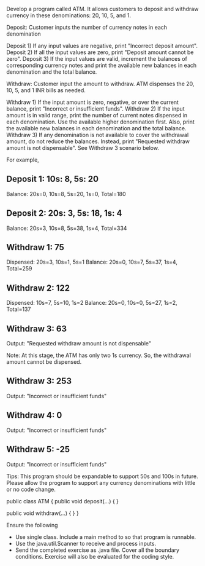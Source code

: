 Develop a program called ATM. It allows customers to deposit and withdraw currency in these denominations: 20, 10, 5, and 1.

Deposit: Customer inputs the number of currency notes in each denomination

Deposit 1) If any input values are negative, print "Incorrect deposit amount".
Deposit 2) If all the input values are zero, print "Deposit amount cannot be zero".
Deposit 3) If the input values are valid, increment the balances of corresponding currency notes and print the available new balances in each denomination and the total balance.

Withdraw: Customer input the amount to withdraw. ATM dispenses the 20, 10, 5, and 1 INR bills as needed. 

Withdraw 1) If the input amount is zero, negative, or over the current balance, print "Incorrect or insufficient funds".
Withdraw 2) If the input amount is in valid range, print the number of current notes dispensed in each denomination. Use the available higher denomination first. Also, print the available new balances in each denomination and the total balance.
Withdraw 3) If any denomination is not available to cover the withdrawal amount, do not reduce the balances. Instead, print "Requested withdraw amount is not dispensable". See Withdraw 3 scenario below.


For example, 

Deposit 1: 10s: 8, 5s: 20
---------------------------------
Balance: 20s=0, 10s=8, 5s=20, 1s=0, Total=180

Deposit 2: 20s: 3, 5s: 18, 1s: 4
-----------------------------------------
Balance: 20s=3, 10s=8, 5s=38, 1s=4, Total=334

Withdraw 1: 75
---------------------
Dispensed: 20s=3, 10s=1, 5s=1
Balance: 20s=0, 10s=7, 5s=37, 1s=4, Total=259

Withdraw 2: 122
----------------------
Dispensed: 10s=7, 5s=10, 1s=2
Balance: 20s=0, 10s=0, 5s=27, 1s=2, Total=137

Withdraw 3: 63
----------------------
Output: "Requested withdraw amount is not dispensable"

Note: At this stage, the ATM has only two 1s currency. So, the withdrawal amount cannot be dispensed.

Withdraw 3: 253
----------------------
Output: "Incorrect or insufficient funds"

Withdraw 4: 0
-------------------
Output: "Incorrect or insufficient funds"

Withdraw 5: -25
----------------------
Output: "Incorrect or insufficient funds"


Tips: This program should be expandable to support 50s and 100s in future. Please allow the program to support any currency denominations with little or no code change.

public class ATM {
   public void deposit(...) {
   }

   public void withdraw(...) {
   }
}


Ensure the following
* Use single class. Include a main method to so that program is runnable.
* Use the java.util.Scanner to receive and process inputs.
* Send the completed exercise as .java file. Cover all the boundary conditions. Exercise will also be evaluated for the coding style.
